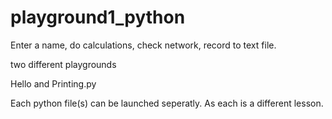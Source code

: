 # playground1_python
Enter a name, do calculations, check network, record to text file.

two different playgrounds

Hello and Printing.py

Each python file(s) can be launched seperatly. As each is a different lesson. 
